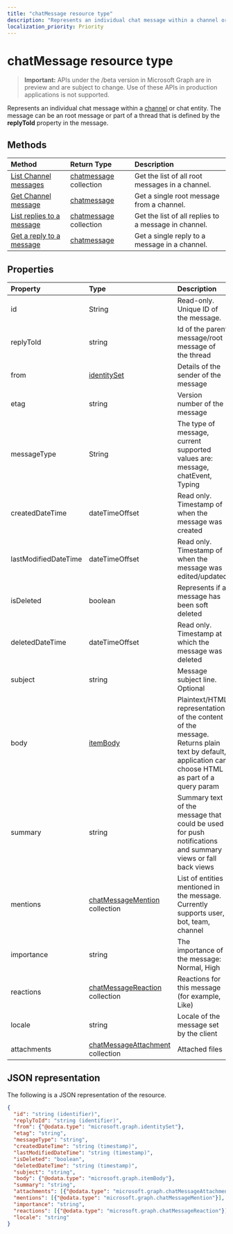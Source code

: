 ```yaml
---
title: "chatMessage resource type"
description: "Represents an individual chat message within a channel or chat entity. The message can be an root message or part of a thread that is defined by the **replyToId** property in the message."
localization_priority: Priority
---
```


# chatMessage resource type

> **Important:** APIs under the /beta version in Microsoft Graph are in preview and are subject to change. Use of these APIs in production applications is not supported.

Represents an individual chat message within a [channel](channel.md) or chat entity. The message can be an root message or part of a thread that is defined by the **replyToId** property in the message.

## Methods

| Method       | Return Type  |Description|
|:---------------|:--------|:----------|
|[List Channel messages](../api/channel-list-messages.md) | [chatmessage](chatmessage.md) collection | Get the list of all root messages in a channel.|
|[Get Channel message](../api/channel-get-message.md) | [chatmessage](chatmessage.md) | Get a single root message from a channel.|
|[List replies to a message](../api/channel-list-messagereplies.md) | [chatmessage](chatmessage.md) collection| Get the list of all replies to a message in channel.|
|[Get a reply to a message](../api/channel-get-messagereply.md) | [chatmessage](chatmessage.md)| Get a single reply to a message in a channel.|

## Properties
| Property	   | Type	|Description|
|:---------------|:--------|:----------|
|id|String| Read-only. Unique ID of the message.|
|replyToId| string | Id of the parent message/root message of the thread |
|from|[identitySet](identityset.md)| Details of the sender of the message|
|etag| string | Version number of the message |
|messageType|String|The type of message, current supported values are: message, chatEvent, Typing|
|createdDateTime|dateTimeOffset|Read only. Timestamp of when the message was created|
|lastModifiedDateTime|dateTimeOffset|Read only. Timestamp of when the message was edited/updated|
|isDeleted|boolean|Represents if a message has been soft deleted|
|deletedDateTime|dateTimeOffset|Read only. Timestamp at which the message was deleted |
|subject|string|Message subject line. Optional|
|body|[itemBody](itembody.md)|Plaintext/HTML representation of the content of the message. Returns plain text by default, application can choose HTML as part of a query param|
|summary|string|Summary text of the message that could be used for push notifications and summary views or fall back views|
|mentions|[chatMessageMention](chatmention.md) collection| List of entities mentioned in the message. Currently supports user, bot, team, channel|
|importance| string | The importance of the message: Normal, High|
|reactions| [chatMessageReaction](chatreaction.md) collection | Reactions for this message (for example, Like)|
|locale|string|Locale of the message set by the client|
|attachments|[chatMessageAttachment](chatattachment.md) collection |Attached files|


## JSON representation

The following is a JSON representation of the resource.

<!-- {
  "blockType": "resource",
  "optionalProperties": [
    "isDeleted",
    "deletedDateTime",
    "attachments",
    "importance",
    "reactions",
    "mentions",
    "subject",
    "summary"
  ],
  "baseType": "microsoft.graph.entity",
  "@odata.type": "microsoft.graph.chatMessage"
}-->

```json
{
  "id": "string (identifier)",
  "replyToId": "string (identifier)",
  "from": {"@odata.type": "microsoft.graph.identitySet"},
  "etag": "string",
  "messageType": "string",
  "createdDateTime": "string (timestamp)",
  "lastModifiedDateTime": "string (timestamp)",
  "isDeleted": "boolean",
  "deletedDateTime": "string (timestamp)",
  "subject": "string",
  "body": {"@odata.type": "microsoft.graph.itemBody"},
  "summary": "string",
  "attachments": [{"@odata.type": "microsoft.graph.chatMessageAttachment"}],
  "mentions": [{"@odata.type": "microsoft.graph.chatMessageMention"}],
  "importance": "string",
  "reactions": [{"@odata.type": "microsoft.graph.chatMessageReaction"}],
  "locale": "string"
}

```

<!-- uuid: 8fcb5dbc-d5aa-4681-8e31-b001d5168d79
2015-10-25 14:57:30 UTC -->
<!-- {
  "type": "#page.annotation",
  "description": "chat message resource",
  "keywords": "",
  "section": "documentation",
  "tocPath": ""
}-->
